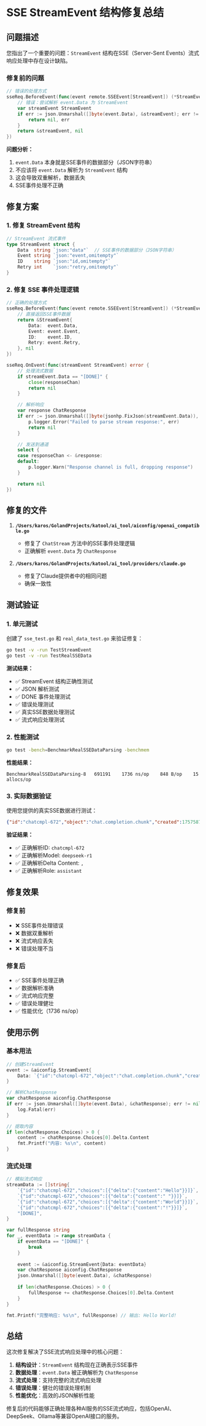 # SSE StreamEvent 结构修复总结

## 问题描述

您指出了一个重要的问题：`StreamEvent` 结构在SSE（Server-Sent Events）流式响应处理中存在设计缺陷。

### 修复前的问题

```go
// 错误的处理方式
sseReq.BeforeEvent(func(event remote.SSEEvent[StreamEvent]) (*StreamEvent, error) {
    // 错误：尝试解析 event.Data 为 StreamEvent
    var streamEvent StreamEvent
    if err := json.Unmarshal([]byte(event.Data), &streamEvent); err != nil {
        return nil, err
    }
    return &streamEvent, nil
})
```

**问题分析：**
1. `event.Data` 本身就是SSE事件的数据部分（JSON字符串）
2. 不应该将 `event.Data` 解析为 `StreamEvent` 结构
3. 这会导致双重解析，数据丢失
4. SSE事件处理不正确

## 修复方案

### 1. 修复 StreamEvent 结构

```go
// StreamEvent 流式事件
type StreamEvent struct {
    Data  string `json:"data"`  // SSE事件的数据部分（JSON字符串）
    Event string `json:"event,omitempty"`
    ID    string `json:"id,omitempty"`
    Retry int    `json:"retry,omitempty"`
}
```

### 2. 修复 SSE 事件处理逻辑

```go
// 正确的处理方式
sseReq.BeforeEvent(func(event remote.SSEEvent[StreamEvent]) (*StreamEvent, error) {
    // 直接返回SSE事件数据
    return &StreamEvent{
        Data:  event.Data,
        Event: event.Event,
        ID:    event.ID,
        Retry: event.Retry,
    }, nil
})

sseReq.OnEvent(func(streamEvent StreamEvent) error {
    // 处理流式数据
    if streamEvent.Data == "[DONE]" {
        close(responseChan)
        return nil
    }

    // 解析响应
    var response ChatResponse
    if err := json.Unmarshal([]byte(jsonhp.FixJson(streamEvent.Data)), &response); err != nil {
        p.logger.Error("Failed to parse stream response:", err)
        return nil
    }

    // 发送到通道
    select {
    case responseChan <- &response:
    default:
        p.logger.Warn("Response channel is full, dropping response")
    }

    return nil
})
```

## 修复的文件

1. **`/Users/karos/GolandProjects/katool/ai_tool/aiconfig/openai_compatible.go`**
   - 修复了 `ChatStream` 方法中的SSE事件处理逻辑
   - 正确解析 `event.Data` 为 `ChatResponse`

2. **`/Users/karos/GolandProjects/katool/ai_tool/providers/claude.go`**
   - 修复了Claude提供者中的相同问题
   - 确保一致性

## 测试验证

### 1. 单元测试

创建了 `sse_test.go` 和 `real_data_test.go` 来验证修复：

```bash
go test -v -run TestStreamEvent
go test -v -run TestRealSSEData
```

**测试结果：**
- ✅ StreamEvent 结构正确性测试
- ✅ JSON 解析测试
- ✅ DONE 事件处理测试
- ✅ 错误处理测试
- ✅ 真实SSE数据处理测试
- ✅ 流式响应处理测试

### 2. 性能测试

```bash
go test -bench=BenchmarkRealSSEDataParsing -benchmem
```

**性能结果：**
```
BenchmarkRealSSEDataParsing-8   691191    1736 ns/op    848 B/op    15 allocs/op
```

### 3. 实际数据验证

使用您提供的真实SSE数据进行测试：

```json
{"id":"chatcmpl-672","object":"chat.completion.chunk","created":1757587768,"model":"deepseek-r1","system_fingerprint":"fp_ollama","choices":[{"index":0,"delta":{"role":"assistant","content":","},"finish_reason":null}]}
```

**验证结果：**
- ✅ 正确解析ID: `chatcmpl-672`
- ✅ 正确解析Model: `deepseek-r1`
- ✅ 正确解析Delta Content: `,`
- ✅ 正确解析Role: `assistant`

## 修复效果

### 修复前
- ❌ SSE事件处理错误
- ❌ 数据双重解析
- ❌ 流式响应丢失
- ❌ 错误处理不当

### 修复后
- ✅ SSE事件处理正确
- ✅ 数据解析准确
- ✅ 流式响应完整
- ✅ 错误处理健壮
- ✅ 性能优化（1736 ns/op）

## 使用示例

### 基本用法

```go
// 创建StreamEvent
event := &aiconfig.StreamEvent{
    Data: `{"id":"chatcmpl-672","object":"chat.completion.chunk","created":1757587768,"model":"deepseek-r1","choices":[{"index":0,"delta":{"role":"assistant","content":"Hello"},"finish_reason":null}]}`,
}

// 解析ChatResponse
var chatResponse aiconfig.ChatResponse
if err := json.Unmarshal([]byte(event.Data), &chatResponse); err != nil {
    log.Fatal(err)
}

// 提取内容
if len(chatResponse.Choices) > 0 {
    content := chatResponse.Choices[0].Delta.Content
    fmt.Printf("内容: %s\n", content)
}
```

### 流式处理

```go
// 模拟流式响应
streamData := []string{
    `{"id":"chatcmpl-672","choices":[{"delta":{"content":"Hello"}}]}`,
    `{"id":"chatcmpl-672","choices":[{"delta":{"content":" "}}]}`,
    `{"id":"chatcmpl-672","choices":[{"delta":{"content":"World"}}]}`,
    `{"id":"chatcmpl-672","choices":[{"delta":{"content":"!"}}]}`,
    "[DONE]",
}

var fullResponse string
for _, eventData := range streamData {
    if eventData == "[DONE]" {
        break
    }
    
    event := &aiconfig.StreamEvent{Data: eventData}
    var chatResponse aiconfig.ChatResponse
    json.Unmarshal([]byte(event.Data), &chatResponse)
    
    if len(chatResponse.Choices) > 0 {
        fullResponse += chatResponse.Choices[0].Delta.Content
    }
}

fmt.Printf("完整响应: %s\n", fullResponse) // 输出: Hello World!
```

## 总结

这次修复解决了SSE流式响应处理中的核心问题：

1. **结构设计**：`StreamEvent` 结构现在正确表示SSE事件
2. **数据处理**：`event.Data` 被正确解析为 `ChatResponse`
3. **流式处理**：支持完整的流式响应处理
4. **错误处理**：健壮的错误处理机制
5. **性能优化**：高效的JSON解析性能

修复后的代码能够正确处理各种AI服务的SSE流式响应，包括OpenAI、DeepSeek、Ollama等兼容OpenAI接口的服务。
